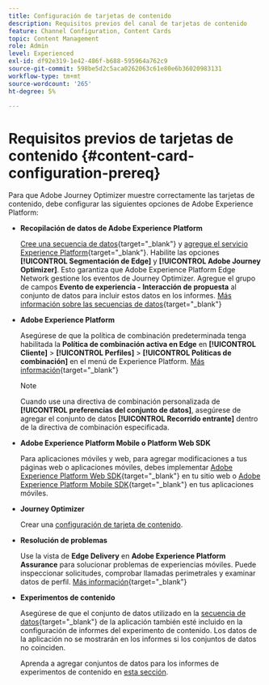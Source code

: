 ```yaml
---
title: Configuración de tarjetas de contenido
description: Requisitos previos del canal de tarjetas de contenido
feature: Channel Configuration, Content Cards
topic: Content Management
role: Admin
level: Experienced
exl-id: df92e319-1e42-486f-b688-595964a762c9
source-git-commit: 598be5d2c5aca0262063c61e80e6b36020983131
workflow-type: tm+mt
source-wordcount: '265'
ht-degree: 5%

---
```


# Requisitos previos de tarjetas de contenido {#content-card-configuration-prereq}

Para que Adobe Journey Optimizer muestre correctamente las tarjetas de contenido, debe configurar las siguientes opciones de Adobe Experience Platform:

* **Recopilación de datos de Adobe Experience Platform**

  [Cree una secuencia de datos](https://experienceleague.adobe.com/en/docs/experience-platform/datastreams/configure){target="_blank"} y [agregue el servicio Experience Platform](https://experienceleague.adobe.com/en/docs/experience-platform/datastreams/configure#aep){target="_blank"}. Habilite las opciones **[!UICONTROL Segmentación de Edge]** y **[!UICONTROL Adobe Journey Optimizer]**. Esto garantiza que Adobe Experience Platform Edge Network gestione los eventos de Journey Optimizer.
Agregue el grupo de campos **Evento de experiencia - Interacción de propuesta** al conjunto de datos para incluir estos datos en los informes. [Más información sobre las secuencias de datos](https://experienceleague.adobe.com/en/docs/experience-platform/datastreams/configure){target="_blank"}

* **Adobe Experience Platform**

  Asegúrese de que la política de combinación predeterminada tenga habilitada la **Política de combinación activa en Edge** en **[!UICONTROL Cliente]** > **[!UICONTROL Perfiles]** > **[!UICONTROL Políticas de combinación]** en el menú de Experience Platform. [Más información](https://experienceleague.adobe.com/docs/experience-platform/profile/merge-policies/ui-guide.html#configure){target="_blank"}

  >[!NOTE]
  >
  >Cuando use una directiva de combinación personalizada de **[!UICONTROL preferencias del conjunto de datos]**, asegúrese de agregar el conjunto de datos **[!UICONTROL Recorrido entrante]** dentro de la directiva de combinación especificada.

* **Adobe Experience Platform Mobile o Platform Web SDK**

  Para aplicaciones móviles y web, para agregar modificaciones a tus páginas web o aplicaciones móviles, debes implementar [Adobe Experience Platform Web SDK](https://experienceleague.adobe.com/es/docs/platform-learn/implement-web-sdk/overview){target="_blank"} en tu sitio web o [Adobe Experience Platform Mobile SDK](https://developer.adobe.com/client-sdks/home/){target="_blank"} en tus aplicaciones móviles.

* **Journey Optimizer**

  Crear una [configuración de tarjeta de contenido](#content-card-configuration).

* **Resolución de problemas**

  Use la vista de **Edge Delivery** en **Adobe Experience Platform Assurance** para solucionar problemas de experiencias móviles. Puede inspeccionar solicitudes, comprobar llamadas perimetrales y examinar datos de perfil. [Más información](https://experienceleague.adobe.com/es/docs/experience-platform/assurance/view/edge-delivery){target="_blank"}

* **Experimentos de contenido**

  Asegúrese de que el conjunto de datos utilizado en la [secuencia de datos](https://experienceleague.adobe.com/en/docs/experience-platform/datastreams/overview#_blank){target="_blank"} de la aplicación también esté incluido en la configuración de informes del experimento de contenido. Los datos de la aplicación no se mostrarán en los informes si los conjuntos de datos no coinciden.

  Aprenda a agregar conjuntos de datos para los informes de experimentos de contenido en [esta sección](../reports/reporting-configuration.md).

